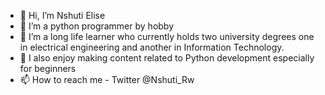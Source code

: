 - 👋 Hi, I’m Nshuti Elise
- 👀 I’m a python programmer by hobby 
- 🌱 I’m a long life learner who currently holds two university degrees one in electrical engineering and another in Information Technology.
- 💞️ I also enjoy making content related to Python development especially for beginners
- 📫 How to reach me  - Twitter @Nshuti_Rw 

<!---
nshuticode/nshuticode is a ✨ special ✨ repository because its `README.md` (this file) appears on your GitHub profile.
You can click the Preview link to take a look at your changes.
--->
